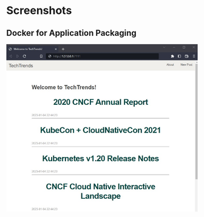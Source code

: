 # Screenshots 

## Docker for Application Packaging

![docker run local](/images/04-docker-run-local.jpg)


